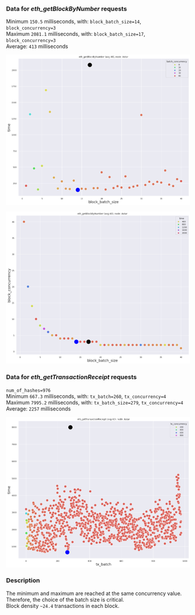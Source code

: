 ### Data for *eth_getBlockByNumber* requests
Minimum `150.5` milliseconds, with: `block_batch_size=14`, `block_concurrency=3`  
Maximum `2081.1` milliseconds, with: `block_batch_size=17`, `block_concurrency=3`  
Average: `413` milliseconds

![](get_blocks_1.png)  

![](get_blocks_2.png)

### Data for *eth_getTransactionReceipt* requests
`num_of_hashes=976`  
Minimum `667.3` milliseconds, with: `tx_batch=260`, `tx_concurrency=4`  
Maximum `7995.2` milliseconds, with: `tx_batch_size=279`, `tx_concurrency=4`  
Average: `2257` milliseconds

![](get_transactions.png)

### Description
The minimum and maximum are reached at the same concurrency value. Therefore, the choice of the batch size is critical.  
Block density `~24.4` transactions in each block.
